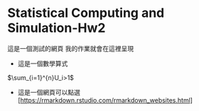# Statistical Computing and Simulation-Hw2

  這是一個測試的網頁
  我的作業就會在這裡呈現
  
  - 這是一個數學算式
  
  $\sum_{i=1}^{n}U_i>1$

  - 這是一個網頁可以點選  [https://rmarkdown.rstudio.com/rmarkdown_websites.html]
